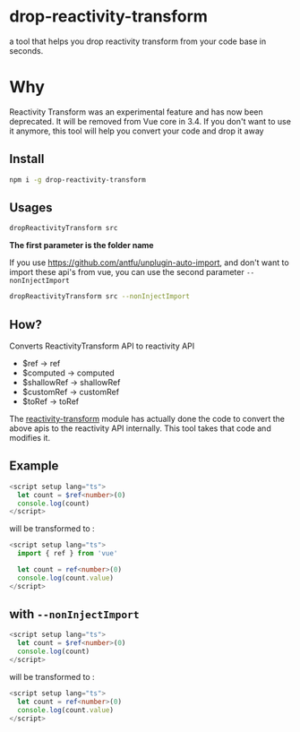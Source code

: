 # drop-reactivity-transform 

a tool that helps you drop reactivity transform from your code base in seconds.

# Why
Reactivity Transform was an experimental feature and has now been deprecated. It will be removed from Vue core in 3.4. If you don't want to use it anymore, this tool will help you convert your code and drop it away

## Install
```bash
npm i -g drop-reactivity-transform
```
## Usages
```bash
dropReactivityTransform src
```
**The first parameter is the folder name**

If you use https://github.com/antfu/unplugin-auto-import, and don't want to import these api's from vue, you can use the second parameter `--nonInjectImport` 
```bash
dropReactivityTransform src --nonInjectImport
```

## How?
Converts ReactivityTransform API to reactivity API
- $ref -> ref
- $computed -> computed
- $shallowRef -> shallowRef
- $customRef -> customRef
- $toRef -> toRef

The [reactivity-transform](https://github.com/vuejs/core/tree/main/packages/reactivity-transform ) module has actually done the code to convert the above apis to the reactivity API internally. This tool takes that code and modifies it. 

## Example
```ts
<script setup lang="ts">
  let count = $ref<number>(0)
  console.log(count)
</script>
```
will be transformed to :
```ts
<script setup lang="ts">
  import { ref } from 'vue'

  let count = ref<number>(0)
  console.log(count.value)
</script>
```

## with `--nonInjectImport`
```ts
<script setup lang="ts">
  let count = $ref<number>(0)
  console.log(count)
</script>
```
will be transformed to :
```ts
<script setup lang="ts">
  let count = ref<number>(0)
  console.log(count.value)
</script>
```

